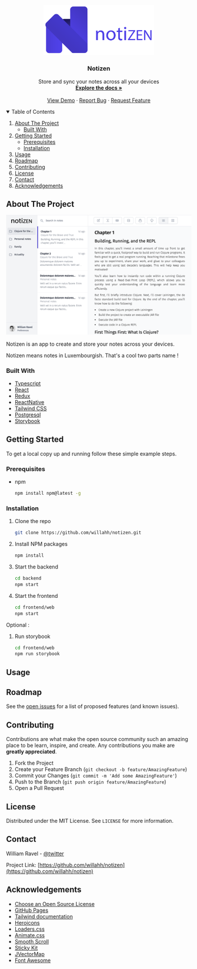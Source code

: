 <!-- PROJECT SHIELDS -->
<!--
*** I'm using markdown "reference style" links for readability.
*** Reference links are enclosed in brackets [ ] instead of parentheses ( ).
*** See the bottom of this document for the declaration of the reference variables
*** for contributors-url, forks-url, etc. This is an optional, concise syntax you may use.
*** https://www.markdownguide.org/basic-syntax/#reference-style-links
-->
<!-- [![Forks][forks-shield]][forks-url] -->
<!-- [![Stargazers][stars-shield]][stars-url] -->
<!-- [![Issues][issues-shield]][issues-url] -->
<!-- [![MIT License][license-shield]][license-url] -->
<!-- [![LinkedIn][linkedin-shield]][linkedin-url] -->


<br />
<p align="center">
  <a href="frontend/web/public/github-logo.png">
    <img src="frontend/web/public/github-logo.png" alt="Logo" width="300" >
  </a>

  <h3 align="center">Notizen</h3>

  <p align="center">
    Store and sync your notes across all your devices
    <br />
    <a href="https://github.com/willahh/notizen"><strong>Explore the docs »</strong></a>
    <br />
    <br />
    <a href="https://willahh.github.io/notizen/">View Demo</a>
    ·
    <a href="https://github.com/willahh/notizen/issues">Report Bug</a>
    ·
    <a href="https://github.com/willahh/notizen/issues">Request Feature</a>
  </p>
</p>



<!-- TABLE OF CONTENTS -->
<details open="open">
  <summary>Table of Contents</summary>
  <ol>
    <li>
      <a href="#about-the-project">About The Project</a>
      <ul>
        <li><a href="#built-with">Built With</a></li>
      </ul>
    </li>
    <li>
      <a href="#getting-started">Getting Started</a>
      <ul>
        <li><a href="#prerequisites">Prerequisites</a></li>
        <li><a href="#installation">Installation</a></li>
      </ul>
    </li>
    <li><a href="#usage">Usage</a></li>
    <li><a href="#roadmap">Roadmap</a></li>
    <li><a href="#contributing">Contributing</a></li>
    <li><a href="#license">License</a></li>
    <li><a href="#contact">Contact</a></li>
    <li><a href="#acknowledgements">Acknowledgements</a></li>
  </ol>
</details>


## About The Project

[![Product Name Screen Shot][product-screenshot]](https://example.com)
<!-- [![Product Name Screen Shot][product-screenshot-dark]](https://example.com) -->

Notizen is an app to create and store your notes across your devices.

Notizen means notes in Luxembourgish. That's a cool two parts name !

### Built With

* [Typescript](https://www.typescriptlang.org/)
* [React](https://reactjs.org/)
* [Redux](https://redux.js.org/)
* [ReactNative](https://reactnative.dev/)
* [Tailwind CSS](https://tailwindcss.com/)
* [Postgresql](https://www.postgresql.org/)
* [Storybook](https://storybook.js.org/)


## Getting Started
To get a local copy up and running follow these simple example steps.

### Prerequisites

* npm
  ```sh
  npm install npm@latest -g
  ```

### Installation

1. Clone the repo
   ```sh
   git clone https://github.com/willahh/notizen.git
   ```
2. Install NPM packages
   ```sh
   npm install
   ```
3. Start the backend
    ```sh
    cd backend
    npm start
    ```
3. Start the frontend
    ```sh
    cd frontend/web
    npm start
    ```

Optional :
1. Run storybook
    ```sh
    cd frontend/web
    npm run storybook
    ```

## Usage


## Roadmap

See the [open issues](https://github.com/willahh/notizen/issues) for a list of proposed features (and known issues).


## Contributing

Contributions are what make the open source community such an amazing place to be learn, inspire, and create. Any contributions you make are **greatly appreciated**.

1. Fork the Project
2. Create your Feature Branch (`git checkout -b feature/AmazingFeature`)
3. Commit your Changes (`git commit -m 'Add some AmazingFeature'`)
4. Push to the Branch (`git push origin feature/AmazingFeature`)
5. Open a Pull Request



## License

Distributed under the MIT License. See `LICENSE` for more information.



## Contact

William Ravel - [@twitter](https://twitter.com/willahhravel)

Project Link: [https://github.com/willahh/notizen](https://github.com/willahh/notizen)



## Acknowledgements
* [Choose an Open Source License](https://choosealicense.com)
* [GitHub Pages](https://pages.github.com)
* [Tailwind documentation](https://tailwindcss.com/docs/theme)
* [Heroicons](https://heroicons.com/)
* [Loaders.css](https://connoratherton.com/loaders)
* [Animate.css](https://daneden.github.io/animate.css)
* [Smooth Scroll](https://github.com/cferdinandi/smooth-scroll)
* [Sticky Kit](http://leafo.net/sticky-kit)
* [JVectorMap](http://jvectormap.com)
* [Font Awesome](https://fontawesome.com)



[contributors-url]: https://github.com/willahh/notizen/graphs/contributors
[forks-url]: https://github.com/willahh/notizen/network/members
[stars-url]: https://github.com/willahh/notizen/stargazers
[issues-url]: https://github.com/willahh/notizen/issues
[milestones-url]: https://github.com/willahh/notizen/milestones
[license-url]: https://github.com/willahh/notizen/blob/master/LICENSE.txt
[product-screenshot]: documents/images/notizen-screen-light-01.png
[product-screenshot-dark]: documents/images/notizen-screen-dark-01.png